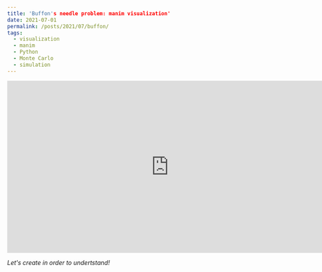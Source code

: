 ```yaml
---
title: 'Buffon's needle problem: manim visualization'
date: 2021-07-01
permalink: /posts/2021/07/buffon/
tags:
  - visualization
  - manim
  - Python
  - Monte Carlo
  - simulation
---
```


<iframe width="750" height="400" src="https://www.youtube.com/embed/QsBF4eFtcAU?controls=0" title="YouTube video player" frameborder="0" allow="accelerometer; autoplay; clipboard-write; encrypted-media; gyroscope; picture-in-picture" allowfullscreen></iframe>


_Let's create in order to undertstand!_
